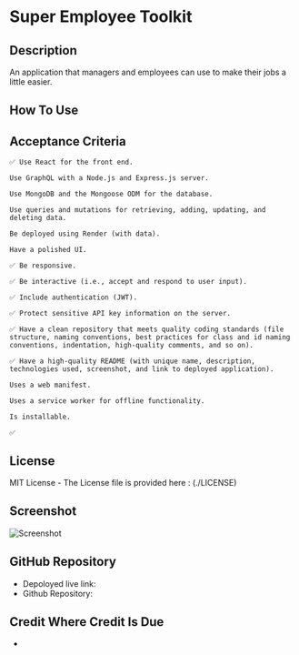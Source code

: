 # Super Employee Toolkit

## Description

An application that managers and employees can use to make their jobs a little easier. 

## How To Use

## Acceptance Criteria

```
✅ Use React for the front end.

Use GraphQL with a Node.js and Express.js server.

Use MongoDB and the Mongoose ODM for the database.

Use queries and mutations for retrieving, adding, updating, and deleting data.

Be deployed using Render (with data).

Have a polished UI.

✅ Be responsive.

✅ Be interactive (i.e., accept and respond to user input).

✅ Include authentication (JWT).

✅ Protect sensitive API key information on the server.

✅ Have a clean repository that meets quality coding standards (file structure, naming conventions, best practices for class and id naming conventions, indentation, high-quality comments, and so on).

✅ Have a high-quality README (with unique name, description, technologies used, screenshot, and link to deployed application).

Uses a web manifest.

Uses a service worker for offline functionality.

Is installable.

✅
```


## License

MIT License - The License file is provided here : (./LICENSE)

## Screenshot

![Screenshot](/assets/screenshot.png)

## GitHub Repository

- Depoloyed live link: 
- Github Repository: 

## Credit Where Credit Is Due

- 


